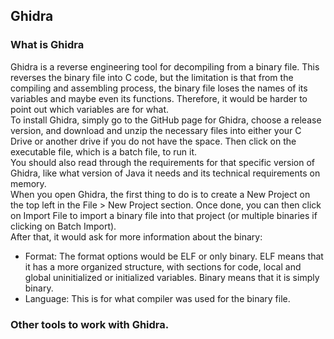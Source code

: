 ## Ghidra 

### What is Ghidra
Ghidra is a reverse engineering tool for decompiling from a binary file. This reverses the binary file into C code, but the limitation is that from the compiling and assembling process, the binary file loses the names of its variables and maybe even its functions. Therefore, it would be harder to point out which variables are for what.</br> 
To install Ghidra, simply go to the GitHub page for Ghidra, choose a release version, and download and unzip the necessary files into either your C Drive or another drive if you do not have the space. Then click on the executable file, which is a batch file, to run it.</br>
You should also read through the requirements for that specific version of Ghidra, like what version of Java it needs and its technical requirements on memory.</br>
When you open Ghidra, the first thing to do is to create a New Project on the top left in the File > New Project section. Once done, you can then click on Import File to import a binary file into that project (or multiple binaries if clicking on Batch Import).</br>
After that, it would ask for more information about the binary:</br>
- Format: The format options would be ELF or only binary. ELF means that it has a more organized structure, with sections for code, local and global uninitialized or initialized variables. Binary means that it is simply binary.</br>
- Language: This is for what compiler was used for the binary file.</br>

### Other tools to work with Ghidra. 